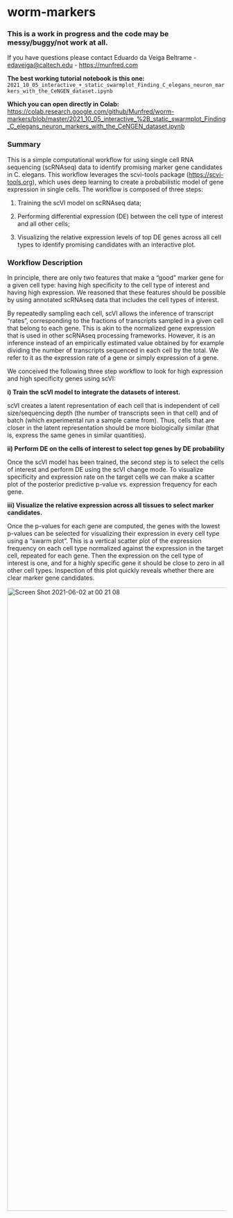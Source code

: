 # worm-markers

### This is a work in progress and the code may be messy/buggy/not work at all.
If you have questions please contact Eduardo da Veiga Beltrame - edaveiga@caltech.edu - https://munfred.com 



**The best working tutorial notebook is this one:** `2021_10_05_interactive_+_static_swarmplot_Finding_C_elegans_neuron_markers_with_the_CeNGEN_dataset.ipynb`

**Which you can open directly in Colab:** https://colab.research.google.com/github/Munfred/worm-markers/blob/master/2021_10_05_interactive_%2B_static_swarmplot_Finding_C_elegans_neuron_markers_with_the_CeNGEN_dataset.ipynb



### Summary
This is a simple computational workflow for using single cell RNA sequencing (scRNAseq) data to identify promising marker gene candidates in C. elegans. This workflow leverages the scvi-tools package (https://scvi-tools.org), which uses deep learning to create a probabilistic model of gene expression in single cells. The workflow is composed of three steps: 

1) Training the scVI model on scRNAseq data;

2) Performing differential expression (DE) between the cell type of interest and all other cells;

3) Visualizing the relative expression levels of top DE genes across all cell types to identify promising candidates with an interactive plot.


### Workflow Description
In principle, there are only two features that make a “good” marker gene for a given cell type: having high specificity to the cell type of interest and having high expression. We reasoned that these features should be possible by using annotated scRNAseq data that includes the cell types of interest. 

By repeatedly sampling each cell, scVI allows the inference of transcript “rates”, corresponding to the fractions of transcripts sampled in a given cell that belong to each gene. This is akin to the normalized gene expression that is used in other scRNAseq processing frameworks. However, it is an inference instead of an empirically estimated value  obtained by for example dividing the number of transcripts sequenced in each cell by the total. We refer to it as the expression rate of a gene or simply expression of a gene.

We conceived the following three step workflow to look for high expression and high specificity genes using scVI:

**i) Train the scVI model to integrate the datasets of interest.**

scVI creates a latent representation of each cell that is independent of cell size/sequencing depth (the number of transcripts seen in that cell) and of batch (which experimental run a sample came from). Thus, cells that are closer in the latent representation should be more biologically similar (that is, express the same genes in similar quantities). 

**ii) Perform DE on the cells of interest to select top genes by DE probability**

Once the scVI model has been trained, the second step is to select the cells of interest and perform DE using the scVI change mode. To visualize specificity and expression rate on the target cells we can make a scatter plot of the posterior predictive p-value  vs. expression frequency for each gene. 

**iii) Visualize the relative expression across all tissues to select marker candidates.**

Once the p-values for each gene are computed, the genes with the lowest p-values can be selected for visualizing their expression in every cell type using a “swarm plot”. This is a vertical scatter plot of the expression frequency on each cell type normalized against the expression in the target cell, repeated for each gene. Then the expression on the cell type of interest is one, and for a highly specific gene it should be close to zero in all other cell types. Inspection of this plot quickly reveals whether there are clear marker gene candidates.

<img width="1433" alt="Screen Shot 2021-06-02 at 00 21 08" src="https://user-images.githubusercontent.com/12504176/120440506-7a28a100-c338-11eb-8d40-e7f7e45e6a91.png">
